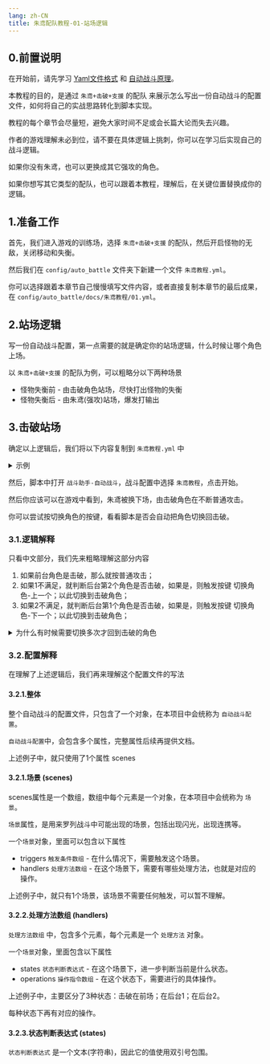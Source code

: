 ```yaml
---
lang: zh-CN
title: 朱鸢配队教程-01-站场逻辑
---
```


## 0.前置说明

在开始前，请先学习 [Yaml文件格式](../basic/basic_01_yaml.md) 和 [自动战斗原理](../basic/basic_02.md)。

本教程的目的，是通过 `朱鸢+击破+支援` 的配队 来展示怎么写出一份自动战斗的配置文件，如何将自己的实战思路转化到脚本实现。

教程的每个章节会尽量短，避免大家时间不足或会长篇大论而失去兴趣。

作者的游戏理解未必到位，请不要在具体逻辑上挑刺，你可以在学习后实现自己的战斗逻辑。

如果你没有朱鸢，也可以更换成其它强攻的角色。

如果你想写其它类型的配队，也可以跟着本教程，理解后，在关键位置替换成你的逻辑。


## 1.准备工作

首先，我们进入游戏的训练场，选择 `朱鸢+击破+支援` 的配队，然后开启怪物的无敌，关闭移动和失衡。

然后我们在 `config/auto_battle` 文件夹下新建一个文件 `朱鸢教程.yml`。

你可以选择跟着本章节自己慢慢填写文件内容，或者直接复制本章节的最后成果，在 `config/auto_battle/docs/朱鸢教程/01.yml`。

## 2.站场逻辑

写一份自动战斗配置，第一点需要的就是确定你的站场逻辑，什么时候让哪个角色上场。

以 `朱鸢+击破+支援` 的配队为例，可以粗略分以下两种场景

- 怪物失衡前 - 由击破角色站场，尽快打出怪物的失衡
- 怪物失衡后 - 由朱鸢(强攻)站场，爆发打输出


## 3.击破站场

确定以上逻辑后，我们将以下内容复制到 `朱鸢教程.yml` 中

<details>
<summary> 示例 </summary>

```yaml
scenes:
  - triggers: [ ]
    handlers:
      - states: "[前台-击破]"
        operations:
          - op_name: "按键-普通攻击"
            post_delay: 0.2
      - states: "[后台-2-击破]"
        operations:
          - op_name: "按键-切换角色-上一个"
            post_delay: 0.1
      - states: "[后台-1-击破]"
        operations:
          - op_name: "按键-切换角色-下一个"
            post_delay: 0.1
```

</details>

然后，脚本中打开 `战斗助手-自动战斗`，战斗配置中选择 `朱鸢教程`，点击开始。

然后你应该可以在游戏中看到，朱鸢被换下场，由击破角色在不断普通攻击。

你可以尝试按切换角色的按键，看看脚本是否会自动把角色切换回击破。

### 3.1.逻辑解释

只看中文部分，我们先来粗略理解这部分内容

1. 如果前台角色是击破，那么就按普通攻击；
2. 如果1不满足，就判断后台第2个角色是否击破，如果是，则触发按键 切换角色-上一个；以此切换到击破角色；
3. 如果2不满足，就判断后台第1个角色是否击破，如果是，则触发按键 切换角色-下一个；以此切换到击破角色；

<details>
<summary> 为什么有时候需要切换多次才回到击破的角色 </summary>

这是游戏比较隐藏的一个设定，在切换角色的时候，如果你比较连续地下一个和上一个各按一次，最后会切换到3P角色。

这是因为当你按下一个的时候，会切换到2P。

如果这时候在1P还没有退场的时候按了上一个，由于1P还在场，无法切换到1P，游戏会继续找上一个，也就是3P。

而上述脚本由于运行较快，在你人工按下一个之后，脚本较快地识别到前台不是击破，这时候脚本发出一个切换角色的指令，想切换到击破角色。

而击破角色又还没有退场，所以就会在游戏中看到切换到再另一个角色。最后通过多次切换才换回到击破角色。

</details>


### 3.2.配置解释

在理解了上述逻辑后，我们再来理解这个配置文件的写法

#### 3.2.1.整体

整个自动战斗的配置文件，只包含了一个对象，在本项目中会统称为 `自动战斗配置`。

`自动战斗配置`中，会包含多个属性，完整属性后续再提供文档。

上述例子中，就只使用了1个属性 scenes

#### 3.2.1.场景 (scenes)

scenes属性是一个数组，数组中每个元素是一个对象，在本项目中会统称为 `场景`。

`场景`属性，是用来罗列战斗中可能出现的场景，包括出现闪光，出现连携等。

一个`场景`对象，里面可以包含以下属性

- triggers `触发条件数组` - 在什么情况下，需要触发这个场景。
- handlers `处理方法数组` - 在这个场景下，需要有哪些处理方法，也就是对应的操作。

上述例子中，就只有1个场景，该场景不需要任何触发，可以暂不理解。

#### 3.2.2.处理方法数组 (handlers)

`处理方法数组` 中，包含多个元素，每个元素是一个 `处理方法` 对象。

一个`场景`对象，里面包含以下属性

- states `状态判断表达式` - 在这个场景下，进一步判断当前是什么状态。
- operations `操作指令数组` - 在这个状态下，需要进行的具体操作。

上述例子中，主要区分了3种状态：击破在前场；在后台1；在后台2。

每种状态下再有对应的操作。

#### 3.2.3.状态判断表达式 (states)

`状态判断表达式` 是一个文本(字符串)，因此它的值使用双引号包围。




